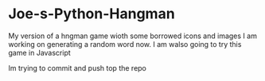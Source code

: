 # Joe-s-Python-Hangman
My version of a hngman game wioth some borrowed icons and images 
I am working on generating a random word now. I am walso going to try this game in Javascript

Im trying to commit and push top the repo